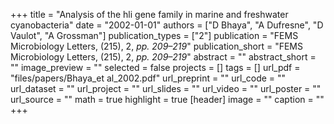 +++
title = "Analysis of the hli gene family in marine and freshwater cyanobacteria"
date = "2002-01-01"
authors = ["D Bhaya", "A Dufresne", "D Vaulot", "A Grossman"]
publication_types = ["2"]
publication = "FEMS Microbiology Letters, (215), 2, _pp. 209–219_"
publication_short = "FEMS Microbiology Letters, (215), 2, _pp. 209–219_"
abstract = ""
abstract_short = ""
image_preview = ""
selected = false
projects = []
tags = []
url_pdf = "files/papers/Bhaya_et al_2002.pdf"
url_preprint = ""
url_code = ""
url_dataset = ""
url_project = ""
url_slides = ""
url_video = ""
url_poster = ""
url_source = ""
math = true
highlight = true
[header]
image = ""
caption = ""
+++

